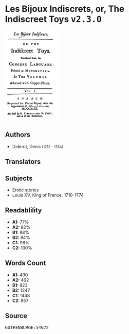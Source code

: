 # Les Bijoux Indiscrets, or, The Indiscreet Toys <kbd>v2.3.0</kbd>

![](./cover.medium.jpg "")

## Authors


 - Diderot, Denis <small>(1713 - 1784)</small>

## Translators



## Subjects


 - Erotic stories
 - Louis XV, King of France, 1710-1774

## Readablility


 - **A1:** 77%
 - **A2:** 82%
 - **B1:** 88%
 - **B2:** 94%
 - **C1:** 98%
 - **C2:** 100%

## Words Count


 - **A1:** 490
 - **A2:** 462
 - **B1:** 823
 - **B2:** 1247
 - **C1:** 1448
 - **C2:** 857

## Source


<kbd>GUTHENBURGE:54672</kbd>
